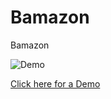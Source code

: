 # Bamazon
Bamazon


![Demo](https://user-images.githubusercontent.com/42124030/47970470-6c5cf300-e04b-11e8-9159-3e15bf04a8f8.gif)

<a href="https://drive.google.com/file/d/1xRUMe4VMcXVLpJ_Pn4hTxjFXCj_K1sks/view"> Click here for a Demo</a>
